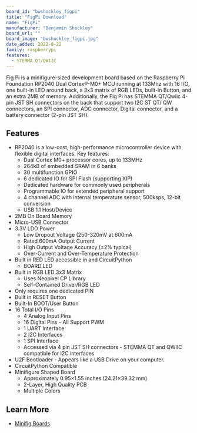 ```yaml
---
board_id: "bwshockley_figpi"
title: "FigPi Download"
name: "FigPi"
manufacturer: "Benjamin Shockley"
board_url: ""
board_image: "bwshockley_figpi.jpg"
date_added: 2022-8-22
family: raspberrypi
features:
  - STEMMA QT/QWIIC
---
```


Fig Pi is a minifigure-sized development board based on the Raspberry Pi Foundation RP2040 Dual Cortex®-M0+ MCU running at 133Mhz with 16 I/O, one built-in LED around back, a 3x3 matrix of RGB LEDs, built-in Button, and an extra 2MB of memory. Additionally, the Fig Pi has STEMMA QT/Qwiic 4-pin JST SH connectors on the back that support two I2C ST QT/ QW connectors, an SPI connector, ADC connector, Digital connector, and a battery connector (2-pin JST SH).

## Features

* RP2040 is a low-cost, high-performance microcontroller device with flexible digital interfaces. Key features:
  * Dual Cortex M0+ processor cores, up to 133MHz
  * 264kB of embedded SRAM in 6 banks
  * 30 multifunction GPIO
  * 6 dedicated IO for SPI Flash (supporting XIP)
  * Dedicated hardware for commonly used peripherals
  * Programmable IO for extended peripheral support
  * 4 channel ADC with internal temperature sensor, 500ksps, 12-bit conversion
  * USB 1.1 Host/Device
* 2MB On Board Memory
* Micro-USB Connector
* 3.3V LDO Power
  * Low Dropout Voltage (250-320mV at 600mA
  * Rated 600mA Output Current
  * High Output Voltage Accuracy (±2% typical)
  * Over-Current and Over-Temperature Protection
* Built in RED LED accessible in and CircuitPython
  * BOARD.LED
* Built in RGB LED 3x3 Matrix
  * Uses Neopixel CP Library
  * Self-Contained Driver/RGB LED
 * Only requires one dedicated PIN
* Built in RESET Button
* Built-In BOOT/User Button
* 16 Total I/O Pins
  * 4 Analog Input Pins
  * 16 Digital Pins - All Support PWM
  * 1 UART Interface
  * 2 I2C Interfaces
  * 1 SPI Interface
  * Accessed via 4 pin JST SH connectors - STEMMA QT and QWIIC compatible for I2C interfaces
* U2F Bootloader - Appears like a USB Drive on your computer.
* CircuitPython Compatible
* Minifigure Shaped Board
  * Approximately 0.95×1.55 inches (24.21×39.32 mm)
  * 2-Layer, High Quality PCB
  * Multiple Colors

## Learn More

* [Minifig Boards](https://minifigboards.com/fig-pi)
